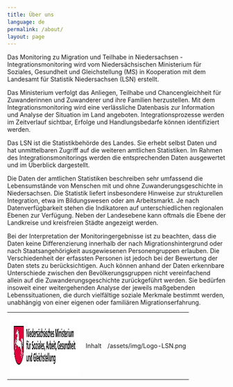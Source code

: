 ```yaml
---
title: Über uns
language: de
permalink: /about/
layout: page
---
```


Das Monitoring zu Migration und Teilhabe in Niedersachsen - Integrationsmonitoring wird vom Niedersächsischen Ministerium für Soziales, Gesundheit und Gleichstellung (MS) in Kooperation mit dem Landesamt für Statistik Niedersachsen (LSN) erstellt.

Das Ministerium verfolgt das Anliegen, Teilhabe und Chancengleichheit für Zuwanderinnen und Zuwanderer und ihre Familien herzustellen. Mit dem Integrationsmonitoring wird eine verlässliche Datenbasis zur Information und Analyse der Situation im Land angeboten. Integrationsprozesse werden im Zeitverlauf sichtbar, Erfolge und Handlungsbedarfe können identifiziert werden.

Das LSN ist die Statistikbehörde des Landes. Sie erhebt selbst Daten und hat unmittelbaren Zugriff auf die weiteren amtlichen Statistiken. Im Rahmen des Integrationsmonitorings werden die entsprechenden Daten ausgewertet und im Überblick dargestellt.

Die Daten der amtlichen Statistiken beschreiben sehr umfassend die Lebensumstände von Menschen mit und ohne Zuwanderungsgeschichte in Niedersachsen. Die Statistik liefert insbesondere Hinweise zur strukturellen Integration, etwa im Bildungswesen oder am Arbeitsmarkt. Je nach Datenverfügbarkeit stehen die Indikatoren auf unterschiedlichen regionalen Ebenen zur Verfügung. Neben der Landesebene kann oftmals die Ebene der Landkreise und kreisfreien Städte angezeigt werden.

Bei der Interpretation der Monitoringergebnisse ist zu beachten, dass die Daten keine Differenzierung innerhalb der nach Migrationshintergrund oder nach Staatsangehörigkeit ausgewiesenen Personengruppen erlauben. Die Verschiedenheit der erfassten Personen ist jedoch bei der Bewertung der Daten stets zu berücksichtigen. Auch können anhand der Daten erkennbare Unterschiede zwischen den Bevölkerungsgruppen nicht vereinfachend allein auf die Zuwanderungsgeschichte zurückgeführt werden. Sie bedürfen insoweit einer weitergehenden Analyse der jeweils maßgebenden Lebenssituationen, die durch vielfältige soziale Merkmale bestimmt werden, unabhängig von einer eigenen oder familiären Migrationserfahrung.

<table>
  <tr>
    <td><img src="/assets/img/Logo-MS.png" width="160" height="145"/></td><td>Inhalt</td><td>/assets/img/Logo-LSN.png</td>
  </tr>
</table>
